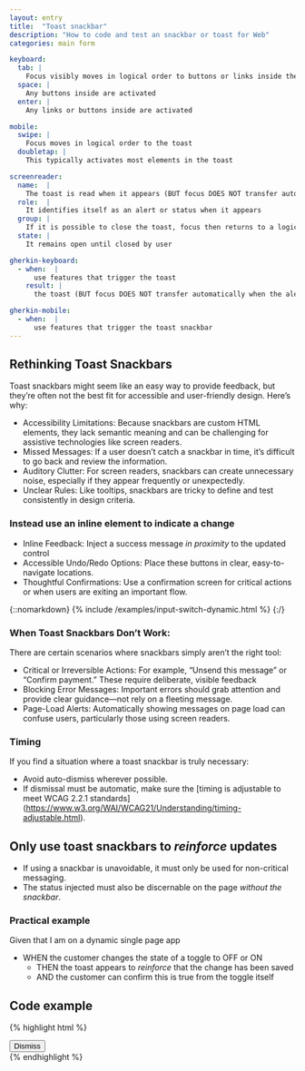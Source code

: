 ```yaml
---
layout: entry
title:  "Toast snackbar"
description: "How to code and test an snackbar or toast for Web"
categories: main form

keyboard:
  tab: |
    Focus visibly moves in logical order to buttons or links inside the toast
  space: |
    Any buttons inside are activated
  enter: |
    Any links or buttons inside are activated

mobile:
  swipe: |
    Focus moves in logical order to the toast
  doubletap: |
    This typically activates most elements in the toast

screenreader:
  name:  |
    The toast is read when it appears (BUT focus DOES NOT transfer automatically when the toast appears)
  role:  |
    It identifies itself as an alert or status when it appears
  group: |
    If it is possible to close the toast, focus then returns to a logical place in the page
  state: |
    It remains open until closed by user

gherkin-keyboard: 
  - when:  |
      use features that trigger the toast
    result: |
      the toast (BUT focus DOES NOT transfer automatically when the alert appears)

gherkin-mobile:
  - when:  |
      use features that trigger the toast snackbar
---
```


## Rethinking Toast Snackbars

Toast snackbars might seem like an easy way to provide feedback, but they’re often not the best fit for accessible and user-friendly design. Here’s why:

- Accessibility Limitations: Because snackbars are custom HTML elements, they lack semantic meaning and can be challenging for assistive technologies like screen readers.
- Missed Messages: If a user doesn’t catch a snackbar in time, it’s difficult to go back and review the information.
- Auditory Clutter: For screen readers, snackbars can create unnecessary noise, especially if they appear frequently or unexpectedly.
- Unclear Rules: Like tooltips, snackbars are tricky to define and test consistently in design criteria.

### Instead use an inline element to indicate a change

- Inline Feedback: Inject a success message _in proximity_ to the updated control
- Accessible Undo/Redo Options: Place these buttons in clear, easy-to-navigate locations.
- Thoughtful Confirmations: Use a confirmation screen for critical actions or when users are exiting an important flow.

{::nomarkdown}
<example>
{% include /examples/input-switch-dynamic.html %}
</example>
{:/}


### When Toast Snackbars Don’t Work:
There are certain scenarios where snackbars simply aren’t the right tool:

- Critical or Irreversible Actions: For example, “Unsend this message” or “Confirm payment.” These require deliberate, visible feedback
- Blocking Error Messages: Important errors should grab attention and provide clear guidance—not rely on a fleeting message.
- Page-Load Alerts: Automatically showing messages on page load can confuse users, particularly those using screen readers.

### Timing

If you find a situation where a toast snackbar is truly necessary:

- Avoid auto-dismiss wherever possible.
- If dismissal must be automatic, make sure the [timing is adjustable to meet WCAG 2.2.1 standards]
  (https://www.w3.org/WAI/WCAG21/Understanding/timing-adjustable.html).
  

## Only use toast snackbars to _reinforce_ updates

- If using a snackbar is unavoidable, it must only be used for non-critical messaging. 
- The status injected must also be discernable on the page _without the snackbar_.

### Practical example

Given that I am on a dynamic single page app

- WHEN the customer changes the state of a toggle to OFF or ON
  - THEN the toast appears to _reinforce_ that the change has been saved
  - AND the customer can confirm this is true from the toggle itself

## Code example

{% highlight html %}
<div id="toast">
  <span id="toast-message" role="status">
    <!-- Inject snackbar message here -->
  </span>
  <button type="button">
    Dismiss
  </button>
</div>
{% endhighlight %}
